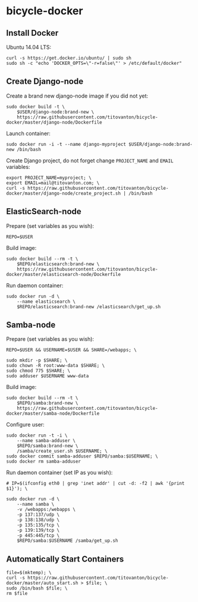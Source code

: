 # bicycle-docker

## Install Docker

Ubuntu 14.04 LTS:

    curl -s https://get.docker.io/ubuntu/ | sudo sh
    sudo sh -c "echo 'DOCKER_OPTS=\"-r=false\"' > /etc/default/docker"

## Create Django-node

Create a brand new django-node image if you did not yet:

    sudo docker build -t \
        $USER/django-node:brand-new \
        https://raw.githubusercontent.com/titovanton/bicycle-docker/master/django-node/Dockerfile

Launch container:

    sudo docker run -i -t --name django-myproject $USER/django-node:brand-new /bin/bash

Create Django project, do not forget change `PROJECT_NAME` and `EMAIL` variables:

    export PROJECT_NAME=myproject; \
    export EMAIL=mail@titovanton.com; \
    curl -s https://raw.githubusercontent.com/titovanton/bicycle-docker/master/django-node/create_project.sh | /bin/bash

## ElasticSearch-node

Prepare (set variables as you wish):

    REPO=$USER

Build image:

    sudo docker build --rm -t \
        $REPO/elasticsearch:brand-new \
        https://raw.githubusercontent.com/titovanton/bicycle-docker/master/elasticsearch-node/Dockerfile

Run daemon container:

    sudo docker run -d \
        --name elasticsearch \
        $REPO/elasticsearch:brand-new /elasticsearch/get_up.sh

## Samba-node

Prepare (set variables as you wish):

    REPO=$USER && USERNAME=$USER && SHARE=/webapps; \

    sudo mkdir -p $SHARE; \
    sudo chown -R root:www-data $SHARE; \
    sudo chmod 775 $SHARE; \
    sudo adduser $USERNAME www-data

Build image:

    sudo docker build --rm -t \
        $REPO/samba:brand-new \
        https://raw.githubusercontent.com/titovanton/bicycle-docker/master/samba-node/Dockerfile

Configure user:

    sudo docker run -t -i \
        --name samba-adduser \
        $REPO/samba:brand-new \
        /samba/create_user.sh $USERNAME; \
    sudo docker commit samba-adduser $REPO/samba:$USERNAME; \
    sudo docker rm samba-adduser

Run daemon container (set IP as you wish):

    # IP=$(ifconfig eth0 | grep 'inet addr' | cut -d: -f2 | awk '{print $1}'); \

    sudo docker run -d \
        --name samba \
        -v /webapps:/webapps \
        -p 137:137/udp \
        -p 138:138/udp \
        -p 135:135/tcp \
        -p 139:139/tcp \
        -p 445:445/tcp \
        $REPO/samba:$USERNAME /samba/get_up.sh


## Automatically Start Containers

    file=$(mktemp); \
    curl -s https://raw.githubusercontent.com/titovanton/bicycle-docker/master/auto_start.sh > $file; \
    sudo /bin/bash $file; \
    rm $file